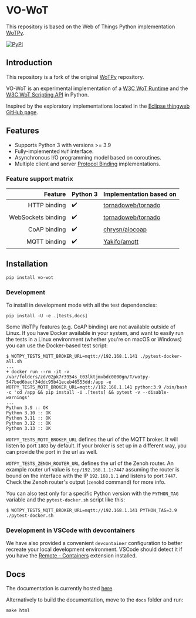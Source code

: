 # VO-WoT

This repository is based on the Web of Things Python implementation [WoTPy](https://github.com/agmangas/wot-py).

[![PyPI](https://img.shields.io/pypi/v/vo-wot)](https://pypi.org/project/vo-wot/)

## Introduction

This repository is a fork of the original [WoTPy](https://github.com/agmangas/wot-py) repository.

VO-WoT is an experimental implementation of a [W3C WoT Runtime](https://github.com/w3c/wot-architecture/blob/master/proposals/terminology.md#wot-runtime) and the [W3C WoT Scripting API](https://github.com/w3c/wot-architecture/blob/master/proposals/terminology.md#scripting-api) in Python.

Inspired by the exploratory implementations located in the [Eclipse thingweb GitHub page](https://github.com/eclipse-thingweb/).

## Features
- Supports Python 3 with versions >= 3.9
- Fully-implemented `WoT` interface.
- Asynchronous I/O programming model based on coroutines.
- Multiple client and server [Protocol Binding](https://github.com/w3c/wot-architecture/blob/master/proposals/terminology.md#protocol-binding) implementations.

### Feature support matrix

|            Feature |  Python 3           | Implementation based on                                                 |
| -----------------: |  ------------------ | ----------------------------------------------------------------------- |
|       HTTP binding |  :heavy_check_mark: | [tornadoweb/tornado](https://github.com/tornadoweb/tornado)             |
| WebSockets binding |  :heavy_check_mark: | [tornadoweb/tornado](https://github.com/tornadoweb/tornado)             |
|       CoAP binding |  :heavy_check_mark: | [chrysn/aiocoap](https://github.com/chrysn/aiocoap)                     |
|       MQTT binding |  :heavy_check_mark: | [Yakifo/amqtt](https://github.com/Yakifo/amqtt)             |


## Installation
```
pip install vo-wot
```

### Development

To install in development mode with all the test dependencies:

```
pip install -U -e .[tests,docs]
```

Some WoTPy features (e.g. CoAP binding) are not available outside of Linux. If you have Docker available in your system, and want to easily run the tests in a Linux environment (whether you're on macOS or Windows) you can use the Docker-based test script:

```
$ WOTPY_TESTS_MQTT_BROKER_URL=mqtt://192.168.1.141 ./pytest-docker-all.sh
...
+ docker run --rm -it -v /var/folders/zd/02pk7r3954s_t03lktjmvbdc0000gn/T/wotpy-547bed6bacf34ddc95b41eceb46553dd:/app -e WOTPY_TESTS_MQTT_BROKER_URL=mqtt://192.168.1.141 python:3.9 /bin/bash -c 'cd /app && pip install -U .[tests] && pytest -v --disable-warnings'
...
Python 3.9 :: OK
Python 3.10 :: OK
Python 3.11 :: OK
Python 3.12 :: OK
Python 3.13 :: OK
```
`WOTPY_TESTS_MQTT_BROKER_URL` defines the url of the MQTT broker. It will listen to port `1883` by default. If your broker is set up in a different way, you can provide the port in the url as well.

`WOTPY_TESTS_ZENOH_ROUTER_URL` defines the url of the Zenoh router. An example router url value is `tcp/192.168.1.1:7447` assuming the router is bound on the interface with the IP `192.168.1.1` and listens to port `7447`. Check the Zenoh router's output (`zenohd` command) for more info.

You can also test only for a specific Python version with the `PYTHON_TAG` variable and the `pytest-docker.sh` script like this:

```
$ WOTPY_TESTS_MQTT_BROKER_URL=mqtt://192.168.1.141 PYTHON_TAG=3.9 ./pytest-docker.sh
```
### Development in VSCode with devcontainers
We have also provided a convenient `devcontainer` configuration to better recreate your local development environment. VSCode should detect it if you have the [Remote - Containers](https://marketplace.visualstudio.com/items?itemName=ms-vscode-remote.remote-containers) extension installed.

## Docs
The documentation is currently hosted [here](https://netmode.gitlab.io/vo-wot/).

Alternatively to build the documentation, move to the `docs` folder and run:

```
make html
```


